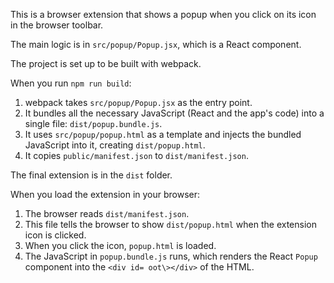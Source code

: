 This is a browser extension that shows a popup when you click on its icon in the browser toolbar.

The main logic is in `src/popup/Popup.jsx`, which is a React component.

The project is set up to be built with webpack.

When you run `npm run build`:

1.  webpack takes `src/popup/Popup.jsx` as the entry point.
2.  It bundles all the necessary JavaScript (React and the app's code) into a single file: `dist/popup.bundle.js`.
3.  It uses `src/popup/popup.html` as a template and injects the bundled JavaScript into it, creating `dist/popup.html`.
4.  It copies `public/manifest.json` to `dist/manifest.json`.

The final extension is in the `dist` folder.

When you load the extension in your browser:

1.  The browser reads `dist/manifest.json`.
2.  This file tells the browser to show `dist/popup.html` when the extension icon is clicked.
3.  When you click the icon, `popup.html` is loaded.
4.  The JavaScript in `popup.bundle.js` runs, which renders the React `Popup` component into the `<div id=oot\></div>` of the HTML.
